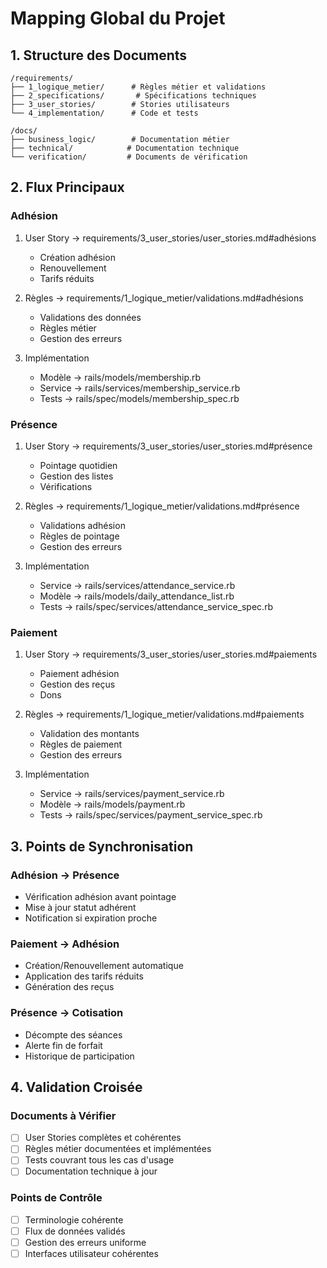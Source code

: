 # Mapping Global du Projet

## 1. Structure des Documents
```
/requirements/
├── 1_logique_metier/      # Règles métier et validations
├── 2_specifications/       # Spécifications techniques
├── 3_user_stories/        # Stories utilisateurs
└── 4_implementation/      # Code et tests

/docs/
├── business_logic/        # Documentation métier
├── technical/            # Documentation technique
└── verification/         # Documents de vérification
```

## 2. Flux Principaux

### Adhésion
1. User Story → requirements/3_user_stories/user_stories.md#adhésions
   - Création adhésion
   - Renouvellement
   - Tarifs réduits

2. Règles → requirements/1_logique_metier/validations.md#adhésions
   - Validations des données
   - Règles métier
   - Gestion des erreurs

3. Implémentation
   - Modèle → rails/models/membership.rb
   - Service → rails/services/membership_service.rb
   - Tests → rails/spec/models/membership_spec.rb

### Présence
1. User Story → requirements/3_user_stories/user_stories.md#présence
   - Pointage quotidien
   - Gestion des listes
   - Vérifications

2. Règles → requirements/1_logique_metier/validations.md#présence
   - Validations adhésion
   - Règles de pointage
   - Gestion des erreurs

3. Implémentation
   - Service → rails/services/attendance_service.rb
   - Modèle → rails/models/daily_attendance_list.rb
   - Tests → rails/spec/services/attendance_service_spec.rb

### Paiement
1. User Story → requirements/3_user_stories/user_stories.md#paiements
   - Paiement adhésion
   - Gestion des reçus
   - Dons

2. Règles → requirements/1_logique_metier/validations.md#paiements
   - Validation des montants
   - Règles de paiement
   - Gestion des erreurs

3. Implémentation
   - Service → rails/services/payment_service.rb
   - Modèle → rails/models/payment.rb
   - Tests → rails/spec/services/payment_service_spec.rb

## 3. Points de Synchronisation

### Adhésion → Présence
- Vérification adhésion avant pointage
- Mise à jour statut adhérent
- Notification si expiration proche

### Paiement → Adhésion
- Création/Renouvellement automatique
- Application des tarifs réduits
- Génération des reçus

### Présence → Cotisation
- Décompte des séances
- Alerte fin de forfait
- Historique de participation

## 4. Validation Croisée

### Documents à Vérifier
- [ ] User Stories complètes et cohérentes
- [ ] Règles métier documentées et implémentées
- [ ] Tests couvrant tous les cas d'usage
- [ ] Documentation technique à jour

### Points de Contrôle
- [ ] Terminologie cohérente
- [ ] Flux de données validés
- [ ] Gestion des erreurs uniforme
- [ ] Interfaces utilisateur cohérentes 